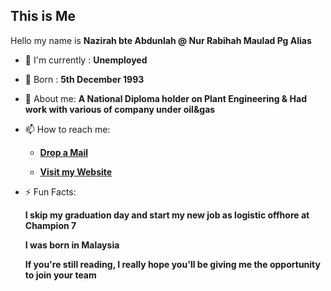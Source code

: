 ## This is Me

Hello my name is **Nazirah bte Abdunlah @ Nur Rabihah Maulad Pg Alias**


- 🙌 I'm currently : **Unemployed**

- 🔭 Born : **5th December 1993**

- 💬 About me: **A National Diploma holder on Plant Engineering & Had work with various of company under oil&gas**

- 📫 How to reach me:

    * [**Drop a Mail**](mailto:behpga@gmail.com)

    * [**Visit my Website**](https://nazirahabdunlah.github.io/FirstProject/)
    

- ⚡ Fun Facts: 

    **I skip my graduation day and start my new job as logistic offhore at Champion 7**

    **I was born in Malaysia**
    
    
    
    
    **If you're still reading, I really hope you'll be giving me the opportunity to join your team**
